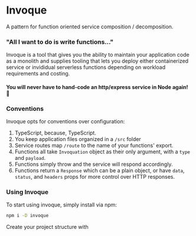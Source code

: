 # Invoque

A pattern for function oriented service composition / decomposition.

### "All I want to do is write functions..."

Invoque is a tool that gives you the ability to maintain your application code as a monolith and supplies tooling that lets you deploy either containerized service or invididual serverless functions depending on workload requirements and costing.

#### You will never have to hand-code an http/express service in Node again! 🎉

### Conventions

Invoque opts for conventions over configuration:

1. TypeScript, because, TypeScript.
2. You keep application files organized in a `/src` folder
3. Service routes map `/route` to the name of your functions' export.
4. Functions all take `Invoquation` object as their only argument, with a `type` and `payload`.
5. Functions simply throw and the service will respond accordingly.
6. Functions return a `Response` which can be a plain object, or have `data`, `status`, and `headers` props for more control over HTTP responses.

### Using Invoque

To start using invoque, simply install via npm:
```sh
npm i -D invoque
```

Create your project structure with







